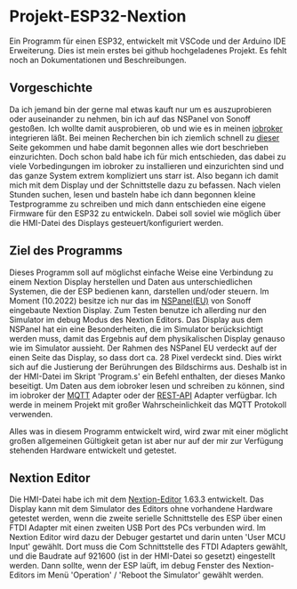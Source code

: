 # Projekt-ESP32-Nextion
Ein Programm für einen ESP32, entwickelt mit VSCode und der Arduino IDE Erweiterung.
Dies ist mein erstes bei github hochgeladenes Projekt. Es fehlt noch an Dokumentationen und Beschreibungen.

## Vorgeschichte
Da ich jemand bin der gerne mal etwas kauft nur um es auszuprobieren oder auseinander zu nehmen, bin ich auf das NSPanel von Sonoff gestoßen. Ich wollte damit ausprobieren, ob und wie es in meinen [iobroker](https://www.iobroker.net/) integrieren läßt. Bei meinen Recherchen bin ich ziemlich schnell zu [dieser](https://github.com/joBr99/nspanel-lovelace-ui) Seite gekommen und habe damit begonnen alles wie dort beschrieben einzurichten. Doch schon bald habe ich für mich entschieden, das dabei zu viele Vorbedingungen im iobroker zu installieren und einzurichten sind und das ganze System extrem kompliziert uns starr ist.
Also begann ich damit mich mit dem Display und der Schnittstelle dazu zu befassen. Nach vielen Stunden suchen, lesen und basteln habe ich dann begonnen kleine Testprogramme zu schreiben und mich dann entschieden eine eigene Firmware für den ESP32 zu entwickeln. Dabei soll soviel wie möglich über die HMI-Datei des Displays gesteuert/konfiguriert werden.


## Ziel des Programms
Dieses Programm soll auf möglichst einfache Weise eine Verbindung zu einem Nextion Display herstellen und Daten aus unterschiedlichen Systemen, die der ESP bedienen kann, darstellen und/oder steuern. Im Moment (10.2022) besitze ich nur das im [NSPanel(EU)](https://haus-automatisierung.com/hardware/sonoff/2021/10/15/sonoff-nspanel-ersteindruck.html) von Sonoff eingebaute Nextion Display.
Zum Testen benutze ich allerding nur den Simulator im debug Modus des Nextion Editors.
Das Display aus dem NSPanel hat ein eine Besonderheiten, die im Simulator berücksichtigt werden muss, damit das Ergebnis auf dem physikalischen Display genauso wie im Simulator aussieht. Der Rahmen des NSPanel EU verdeckt auf der einen Seite das Display, so dass dort ca. 28 Pixel verdeckt sind. Dies wirkt sich auf die Justierung der Berührungen des Bildschirms aus. Deshalb ist in der HMI-Datei im Skript 'Program.s' ein Befehl enthalten, der dieses Manko beseitigt.
Um Daten aus dem iobroker lesen und schreiben zu können, sind im iobroker der [MQTT](https://github.com/ioBroker/ioBroker.mqtt) Adapter oder der [REST-API](https://github.com/ioBroker/ioBroker.rest-api) Adapter verfügbar. Ich werde in meinem Projekt mit großer Wahrscheinlichkeit das MQTT Protokoll verwenden.


Alles was in diesem Programm entwickelt wird, wird zwar mit einer möglicht großen allgemeinen Gültigkeit getan ist aber nur auf der mir zur Verfügung stehenden Hardware entwickelt und getestet.

## Nextion Editor
Die HMI-Datei habe ich mit dem [Nextion-Editor](https://nextion.tech/nextion-editor/) 1.63.3 entwickelt. Das Display kann mit dem Simulator des Editors ohne vorhandene Hardware getestet werden, wenn die zweite serielle Schnittstelle des ESP über einen FTDI Adapter mit einen zweiten USB Port des PCs verbunden wird.
Im Nextion Editor wird dazu der Debuger gestartet und darin unten 'User MCU Input' gewählt. Dort muss die Com Schnittstelle des FTDI Adapters gewählt, und die Baudrate auf 921600 (ist in der HMI-Datei so gesetzt) eingestellt werden.
Dann sollte, wenn der ESP laüft, im debug Fenster des Nextion-Editors im Menü 'Operation' / 'Reboot the Simulator' gewählt werden.
